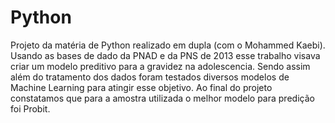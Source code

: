# Python
Projeto da matéria de Python realizado em dupla (com o Mohammed Kaebi). Usando as bases de dado da PNAD e da PNS de 2013 esse trabalho visava criar um modelo preditivo para a gravidez na adolescencia. Sendo assim além do tratamento dos dados foram testados diversos modelos de Machine Learning para atingir esse objetivo. Ao final do projeto constatamos que para a amostra utilizada o melhor modelo para predição foi Probit.
